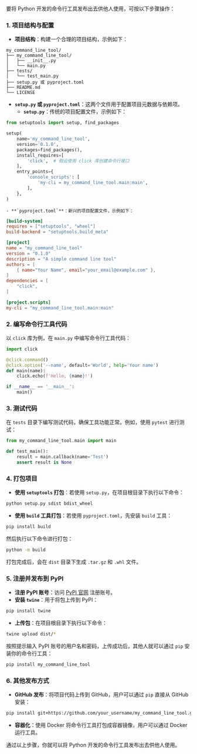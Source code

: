 要将 Python 开发的命令行工具发布出去供他人使用，可按以下步骤操作：

### 1. 项目结构与配置
- **项目结构**：构建一个合理的项目结构，示例如下：
```plaintext
my_command_line_tool/
├── my_command_line_tool/
│   ├── __init__.py
│   └── main.py
├── tests/
│   └── test_main.py
├── setup.py 或 pyproject.toml
├── README.md
└── LICENSE
```
- **`setup.py` 或 `pyproject.toml`**：这两个文件用于配置项目元数据与依赖项。
    - **`setup.py`**：传统的项目配置文件，示例如下：
```python
from setuptools import setup, find_packages

setup(
    name='my_command_line_tool',
    version='0.1.0',
    packages=find_packages(),
    install_requires=[
        'click',  # 假设使用 click 库创建命令行接口
    ],
    entry_points={
        'console_scripts': [
            'my-cli = my_command_line_tool.main:main',
        ],
    },
)
```
    - **`pyproject.toml`**：新兴的项目配置文件，示例如下：
```toml
[build-system]
requires = ["setuptools", "wheel"]
build-backend = "setuptools.build_meta"

[project]
name = "my_command_line_tool"
version = "0.1.0"
description = "A simple command line tool"
authors = [
    { name="Your Name", email="your_email@example.com" },
]
dependencies = [
    "click",
]

[project.scripts]
my-cli = "my_command_line_tool.main:main"
```

### 2. 编写命令行工具代码
以 `click` 库为例，在 `main.py` 中编写命令行工具代码：
```python
import click

@click.command()
@click.option('--name', default='World', help='Your name')
def main(name):
    click.echo(f'Hello, {name}!')

if __name__ == '__main__':
    main()

```

### 3. 测试代码
在 `tests` 目录下编写测试代码，确保工具功能正常。例如，使用 `pytest` 进行测试：
```python
from my_command_line_tool.main import main

def test_main():
    result = main.callback(name='Test')
    assert result is None

```

### 4. 打包项目
- **使用 `setuptools` 打包**：若使用 `setup.py`，在项目根目录下执行以下命令：
```bash
python setup.py sdist bdist_wheel
```
- **使用 `build` 工具打包**：若使用 `pyproject.toml`，先安装 `build` 工具：
```bash
pip install build
```
然后执行以下命令进行打包：
```bash
python -m build
```
打包完成后，会在 `dist` 目录下生成 `.tar.gz` 和 `.whl` 文件。

### 5. 注册并发布到 PyPI
- **注册 PyPI 账号**：访问 [PyPI 官网](https://pypi.org/) 注册账号。
- **安装 `twine`**：用于将包上传到 PyPI：
```bash
pip install twine
```
- **上传包**：在项目根目录下执行以下命令：
```bash
twine upload dist/*
```
按照提示输入 PyPI 账号的用户名和密码，上传成功后，其他人就可以通过 `pip` 安装你的命令行工具：
```bash
pip install my_command_line_tool
```

### 6. 其他发布方式
- **GitHub 发布**：将项目代码上传到 GitHub，用户可以通过 `pip` 直接从 GitHub 安装：
```bash
pip install git+https://github.com/your_username/my_command_line_tool.git
```
- **容器化**：使用 Docker 将命令行工具打包成容器镜像，用户可以通过 Docker 运行工具。

通过以上步骤，你就可以将 Python 开发的命令行工具发布出去供他人使用。 